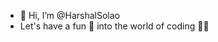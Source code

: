 - 👋 Hi, I’m @HarshalSolao
- Let's have a fun 🕺 into the world of coding 🧑‍💻

<!---
HarshalSolao/HarshalSolao is a ✨ special ✨ repository because its `README.md` (this file) appears on your GitHub profile.
You can click the Preview link to take a look at your changes.
--->
